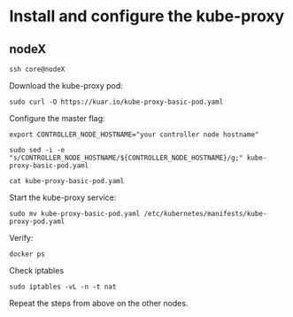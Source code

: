 # Install and configure the kube-proxy

## nodeX

```
ssh core@nodeX
```

Download the kube-proxy pod:

```
sudo curl -O https://kuar.io/kube-proxy-basic-pod.yaml
```

Configure the master flag:

```
export CONTROLLER_NODE_HOSTNAME="your controller node hostname"
```

```
sudo sed -i -e "s/CONTROLLER_NODE_HOSTNAME/${CONTROLLER_NODE_HOSTNAME}/g;" kube-proxy-basic-pod.yaml
```

```
cat kube-proxy-basic-pod.yaml
```

Start the kube-proxy service:

```
sudo mv kube-proxy-basic-pod.yaml /etc/kubernetes/manifests/kube-proxy-pod.yaml
```

Verify:

```
docker ps
```

Check iptables

```
sudo iptables -vL -n -t nat
```

Repeat the steps from above on the other nodes.
